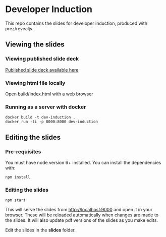 # Developer Induction
This repo contains the slides for developer induction, produced with prez/revealjs.

## Viewing the slides
### Viewing published slide deck
[Published slide deck available here](https://ukhomeoffice.github.io/developer-induction/build/index.html)

### Viewing html file locally
Open build/index.html with a web browser

### Running as a server with docker
```
docker build -t dev-induction . 
docker run -ti -p 8000:8000 dev-induction
```

## Editing the slides
### Pre-requisites
You must have node version 6+ installed. You can install the dependencies with:
```
npm install
```

### Editing the slides
```
npm start
```
This will serve the slides from [http://localhost:9000](http://localhost:9000) and open it in your browser.
These will be reloaded automatically when changes are made to the slides.
It will also update pdf versions of the slides as you make edits.

Edit the slides in the **slides** folder.
